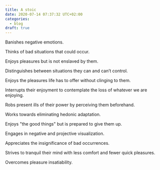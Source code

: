 ```yaml
---
title: A stoic
date: 2020-07-14 07:37:32 UTC+02:00
categories:
  - blog
draft: true
---
```


Banishes negative emotions.

Thinks of bad situations that could occur.

Enjoys pleasures but is not enslaved by them.

Distinguishes between situations they can and can’t control.

Enjoys the pleasures life has to offer without clinging to them.

Interrupts their enjoyment to contemplate the loss of whatever we are enjoying.

Robs present ills of their power by perceiving them beforehand.

Works towards eliminating hedonic adaptation.

Enjoys "the good things" but is prepared to give them up.

Engages in negative and projective visualization.

Appreciates the insignificance of bad occurrences.

Strives to tranquil their mind with less comfort and fewer quick pleasures.

Overcomes pleasure insatiability.
